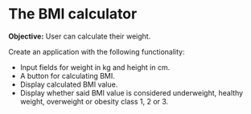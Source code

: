 # The BMI calculator

**Objective:** User can calculate their weight.

Create an application with the following functionality:

* Input fields for weight in kg and height in cm.
* A button for calculating BMI.
* Display calculated BMI value.
* Display whether said BMI value is considered underweight, healthy weight, overweight or obesity class 1, 2 or 3.
